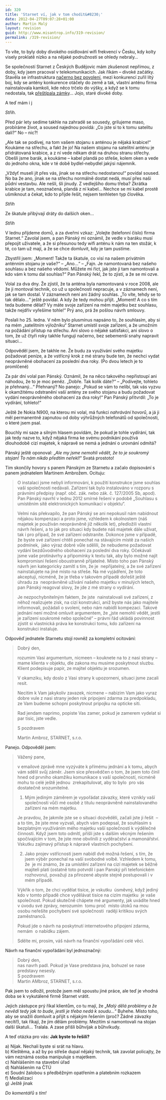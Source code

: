 ```yaml
---
id: 320
title: 'Starnet ví, jak v tom chodit&#8230;'
date: 2012-04-27T09:07:28+01:00
author: Martin Malý
layout: revision
guid: http://www.misantrop.info/319-revision/
permalink: /319-revision/
---
```

To víte, to byly doby divokého osidlování wifi frekvencí v Česku, kdy kolty visely proklatě nízko a na nějaké podružnosti se ohledy nebraly&#8230;

<!--more-->

Se společností Starnet z Českých Budějovic mám zkušenost nepřímou, z doby, kdy jsem pracoval v telekomunikacích. Jak říkám &#8211; divoké začátky. Stavěla se infrastruktura [načerno bez povolení](http://www.regionalninoviny.cz/detail.php?kraj=jck&okres=STR&zid=1202408930&tid=1202408899), mezi konkurencí zuřil lítý boj, kdy se antény konkurence otáčely do země a tak, vlastní anténu firma nainstalovala kamkoli, kde něco trčelo do výšky, a když se k tomu nedostala, tak [přeštípala zámky](http://ispforum.cz/viewtopic.php?f=4&t=5742&start=45#p56056)&#8230; Jojo, staré divoké doby.

A teď mám i j

_Střih._

Před pár lety sedíme takhle na zahradě se sousedy, grilujeme maso, probíráme život, a soused najednou povídá: &#8222;Co jste si to k tomu satelitu dali?&#8220; No &#8211; nic?!

&#8222;Ale tak se podívej, na tom vašem stojanu s anténou je nějaká krabice!&#8220; Koukáme na střechu, a fakt že jo! Na našem stojanu na satelitní anténu je přidrátovaná krabice, a z ní vede někam drát na druhou stranu střechy. Obešli jsme barák, a koukáme &#8211; kabel plandá po střeše, kolem oken a vede do jednoho okna, kde v té době bydlel-nebydlel jakýsi nájemník.

&#8222;Vždyť museli jít přes vás, jinak se na střechu nedostanou!&#8220; povídal soused. No ba že ano, jinak se na střechu normálně dostat nedá, musí přes naši půdní vestavbu. Ale nešli, šli jinudy. Z vedlejšího domu třeba? Zkrátka krabice je tam, neoznačená, plandá z ní kabel&#8230; Nechce se mi kabel prostě ušmiknout a čekat, kdo to přijde řešit, nejsem tenhleten typ člověka.

_Střih_

Ze škatule přibývají dráty do dalších oken&#8230;

_Střih_

V lednu přijdeme domů, a za dveřmi vzkaz: &#8222;Volejte (telefonní číslo) firma Starnet.&#8220; Zavolal jsem, a pan Pánský mi oznámil, že vedle v baráku musí přepojit uživatele, a že si přesunou tedy wifi anténu k nám na ten stožár, k té, co tam už mají, a že se chce domluvit, kdy je tam pustíme.

Zbystřil jsem: &#8222;Moment! Takže ta škatule, co visí na našem privátním anténním stojanu je vaše?&#8220; &#8211; &#8222;Ano&#8230;&#8220; &#8211; &#8222;Fajn. Je namontovaná bez našeho souhlasu a bez našeho vědomí. Můžete mi říct, jak jste ji tam namontovali a kdo vám k tomu dal souhlas?&#8220; Pan Pánský řekl, že to zjistí, a že se mi ozve.

Volal za dva dny. Že zjistil, že ta anténa byla namontovaná v roce 2008, ale že ji montoval technik, co už u společnosti nepracuje, a v záznamech není, jak se tam dostal. V záznamech není ani žádný souhlas. &#8222;To víte, tehdy se to tak dělalo&#8230;&#8220; ještě povídal. A kdy že tedy mohou přijít. &#8222;Moment! A co s tím teda budeme dělat? Vy máte svoje zařízení na mém majetku bez souhlasu, takže nejdřív vyřešíme tohle!&#8220; Prý ano, prá že pošlou návrh smlouvy.

Poslali ho 25. ledna. V něm bylo plusmínus napsáno to, že souhlasím, aby si na mém &#8222;satelitním výložníku&#8220; Starnet umístil svoje zařízení, a že umožním na požádání přístup na střechu. Ani slovo o nějaké satisfakci, ani slovo o tom, že už čtyři roky takhle fungují načerno, bez sebemenší snahy napravit situaci&#8230;

Odpověděl jsem, že takhle ne. Že budu za využívání svého majetku požadovat peníze, a že vstřícný krok z mé strany bude ten, že nechci vydat neoprávněné obohacení za poslední dva roky. (Po dvou letech je to promlčené)

Za pár dní volal pan Pánský. Oznámil, že na něco takového nepřistoupí ani náhodou, že to je moc peněz. &#8222;Dobře. Tak kolik dáte?&#8220; &#8211; &#8222;Podívejte, tohleto je přehnaný&#8230;&#8220; Přehnaný? No panejo: &#8222;Pokud se vám to nelíbí, tak vás vyzvu k okamžitému odstranění vaší antény ze svého stojanu a budu požadovat vydání neoprávněného obohacení za dva roky!&#8220; Pan Pánský přitvrdil: &#8222;To je vydírání, tohleto!&#8220;

Ještě že Nokia N900, na kterou mi volal, má funkci _nahrávání hovorů_, a já ji měl permanentně zapnutou od doby výhrůžných telefonátů od společnosti, o které jsem psal.

Bouchly mi saze a silným hlasem povídám, že pokud je tohle vydírání, tak jak tedy nazve to, když nějaká firma ke svému podnikání používá dlouhodobě cizí majetek, k nápravě se nemá a jednání o urovnání odmítá?

Pánský ještě oponoval: &#8222;_Ale my jsme nemohli vědět, že to je soukromý stojan! To nám nikdo předtím neřekl!_&#8220; Svatá prostoto!

Tím skončily hovory s panem Pánským ze Starnetu a začalo dopisování s panem jednatelem Martinem Ambrožem. Ocituju:

> O instalaci jsme nebyli informováni, k použití konstrukce jsme souhlas vaší společnosti nedávali. Zařízení tak bylo instalováno v rozporu s právními předpisy (např. obč. zák. nebo zák. č. 127/2005 Sb, apod).  Pan Pánský navrhl v lednu 2012 smírné řešení v podobě &#8222;Souhlasu s umístěním sítě elektronických komunikací v objektu&#8220;.
> 
> Velmi nás překvapilo, že pan Pánský se ani nepokusil nám nabídnout nějakou kompenzaci a proto jsme, vzhledem k okolnostem (náš majetek je používán neoprávněně již několik let), předložili vlastní návrh řešení, a to jak pro situaci kdy budete náš majetek dále užívat, tak i pro případ, že své zařízení odstraníte. Dokonce jsme v případě, že byste své zařízení chtěli ponechat na stávajícím místě za našich podmínek,  jako výraz dobré vůle sdělili, že nebudeme požadovat vydání bezdůvodného obohacení za poslední dva roky. Očekávali jsme vaše protinávrhy a připomínky k textu tak, aby bylo možné najít kompromisní řešení oboustranně přijatelné. Místo toho pan Pánský  návrh jen kategoricky zamítl s tím, že je  nepřijatelný, a že své zařízení nainstalujete na jiné místo na střeše. Na mé vyjádření, že toto akceptuji, nicméně, že je třeba v takovém případě dořešit ještě  úhradu za  neoprávněné užívání našeho majetku v minulých letech, pan Pánský reagoval slovy, že jde z mé strany o vydírání.
> 
> Je nezpochybnitelným faktem, že jste  nainstalovali své zařízení, z něhož realizujete zisk, na cizí konstrukci, aniž byste nás jako majitele informovali, požádali o svolení, nebo nám nabídli kompezaci. Takové jednání není možné omluvit argumentem, že &#8222;jste nemohli vědět, jestli je zařízení soukromé nebo společné&#8220; &#8211; právní řád ukládá povinnost zjistit si vlastnická práva ke konstrukci tomu, kdo zařízení na konstrukci instaluje.

Odpověď jednatele Starnetu stojí rovněž za kompletní ocitování:

> Dobrý den,
> 
> rozumim Vasi argumentum, nicmeen &#8211; kouknete na to z nasi strany &#8211; mame klienta v objektu, dle zakona mu musime poskytnout sluzbu. Klient podepisuje papir, ze majitel objektu je srozumen.
> 
> V okamziku, kdy doslo z Vasi strany k upozorneni, situaci jsme zacali resit.
> 
> Necitim k Vam jakykoliv zavazek, nicmene &#8211; nabizim Vam jako vyraz dobre vule z nasi strany jeden rok pripojeni zdarma za predpokladu, ze Vam budeme schopni poskytnout pripojku na opticke siti.
> 
> Rad jendam naprimo, popiste Vas zamer, pokud je zamerem vydelat si par tisic, jste vedle.
> 
> S pozdravem
> 
> Martin Ambroz, STARNET, s.r.o.

Panejo. Odpověděl jsem:

> Vážený pane,
> 
> v emailové zprávě mne vyzýváte k přímému jednání a k tomu, abych vám sdělil svůj záměr. Jsem sice přesvědčen o tom, že jsem toto činil hned od prvního okamžiku komunikace s vaší společností, nicméně mohu to celé ještě jednou  zrekapitulovat, aby to bylo  pro vás dostatečně srozumitelné.
> 
> 1. Mým jediným záměrem je vypořádat závazky, které vznikly vaší společnosti vůči mé osobě z titulu neoprávněně nainstalovaného zařízení na mém majetku.
> 
> Je pravdou, že jakmile jste se o situaci dozvěděli, začali jste ji řešit  &#8211; a to tím, že jste mne vyzvali, abych vám podepsal, že souhlasím s bezplatným využíváním mého majetku vaší společností k výdělečné činnosti. Když jsem toto odmítl, přišli jste s dalším věcným řešením spočívajícím v tom, že jste mne obvilnili z vyděračství a mamonářství. Vskutku zajímavý přístup k nápravě vlastních pochybení.
> 
> 2. Jako projev vstřícnosti jsem nabídl dvě možná řešení, s tím, že jsem výběr ponechal na vaší svobodné volbě. Vzhledem k tomu, že  je mi známo, že za umístění zařízení na cizí majetek se běžně majiteli platí (ostatně toto potvrdil i pan Panský při telefonickém rozhovoru), považuji za přirozené abyste stejně postupovali i v mém případě.
> 
> Výkřik o tom, že chci vydělat tisíce, je vskutku  úsměvný, když jediný kdo v tomto případě chce vydělávat tisíce na cizím majetku  je vaše společnost. Pokud skutečně chápete mé argumenty, jak uvádíte hned v úvodu své zprávy, nerozumím  tomu proč  místo útoků na mou osobu neřešíte pochybení své společnosti  raději kritikou svých zaměstnanců.
> 
> Pokud jde o návrh na poskytnutí internetového připojení zdarma, nemám  o nabídku zájem.
> 
> Sdělte mi, prosím, váš návrh na finanční vypořádání celé věci.

Návrh na finanční vypořádání byl jednoznačný:

> Dobrý den,  
> nas navrh padl. Pokud je Vase predstava jina, bohuzel se nase predstavy nesesly.  
> S pozdravem  
> Martin AMbroz, STARNET, s.r.o.

Pak jsem to odložil, protože jsem měl spoustu jiné práce, ale teď je vhodná doba se k vykutálené firmě Starnet vrátit.

Jejich zástupce prý říkal klientům, co tu mají, že &#8222;_Malý dělá problémy a že nevědí tedy jak to bude, jestli je třeba nedá k soudu&#8230;_&#8220; Buhehe. Místo toho, aby se snažili domluvit a přijít s nějakým řešením (proč? Žádné závazky necítí!), tak říkají, že jim dělám problémy. Mezitím si namontovali na stojan další škatuli&#8230; Tralala. A zase přišli bůhvíjak a bůhvíkudy.

A teď otázka pro vás: **Jak byste to řešili?**

a) Nijak. Nechali byste si srát na hlavu.  
b) Kleštěma, a až by po střeše dupal nějaký technik, tak zavolat policajty, že vám neznámá osoba manipuluje s majetkem.  
c) Nahlášením na stavební úřad  
d) Nahlášením na ČTÚ  
e) Soudní žalobou s předběžným opatřením a platebním rozkazem  
f) Medializací  
g) Ještě jinak

_Do komentářů s tím!_
